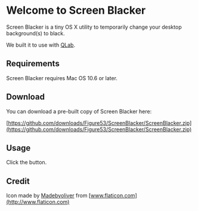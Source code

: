 # Welcome to Screen Blacker

Screen Blacker is a tiny OS X utility to temporarily change your desktop background(s) to black.

We built it to use with [QLab](http://figure53.com/qlab).

## Requirements

Screen Blacker requires Mac OS 10.6 or later.

## Download

You can download a pre-built copy of Screen Blacker here:

[https://github.com/downloads/Figure53/ScreenBlacker/ScreenBlacker.zip](https://github.com/downloads/Figure53/ScreenBlacker/ScreenBlacker.zip)

## Usage

Click the button.


## Credit

Icon made by [Madebyoliver](http://www.flaticon.com/authors/madebyoliver) from [www.flaticon.com](http://www.flaticon.com) 